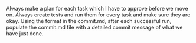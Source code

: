 Always make a plan for each task which I have to approve before we move on.
Always create tests and run them for every task and make sure they are okay.
Using the format in the commit.md, after each successful run, populate the commit.md file with a detailed commit message of what we have just done.
